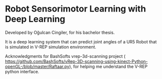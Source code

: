 # Robot Sensorimotor Learning with Deep Learning

Developed by Oğulcan Cingiler, for his bachelor thesis.

It is a deep learning system that can predict joint angles of a UR5 Robot that is simulated in V-REP simulation environment.


Acknowledgments for BashSofts vrep-3d-scanning project ( https://github.com/BashSofts/vRep-3D-scanning-using-kinect-Python-openGL-/blob/master/Raftaar.py), for helping me understand the V-REP python interface.



